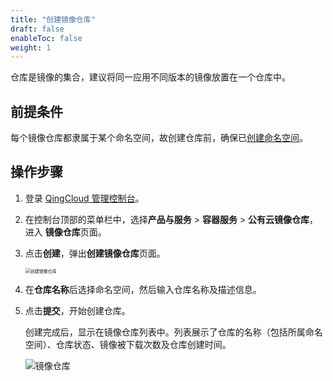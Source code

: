 ```yaml
---
title: "创建镜像仓库"
draft: false
enableToc: false
weight: 1
---
```


仓库是镜像的集合，建议将同一应用不同版本的镜像放置在一个仓库中。

## 前提条件

每个镜像仓库都隶属于某个命名空间，故创建仓库前，确保已[创建命名空间](/container/dockerhub/manual/mge_namesapce/#创建命名空间)。

## 操作步骤

1. 登录 [QingCloud 管理控制台](https://console.qingcloud.com/login)。

2. 在控制台顶部的菜单栏中，选择**产品与服务** > **容器服务** > **公有云镜像仓库**，进入 **镜像仓库**页面。

3. 点击**创建**，弹出**创建镜像仓库**页面。

   <img src="/container/dockerhub/_images/create_repo.png" alt="创建镜像仓库" style="zoom:50%;" />

4. 在**仓库名称**后选择命名空间，然后输入仓库名称及描述信息。

5. 点击**提交**，开始创建仓库。

   创建完成后，显示在镜像仓库列表中。列表展示了仓库的名称（包括所属命名空间）、仓库状态、镜像被下载次数及仓库创建时间。
   
   ![镜像仓库](/container/dockerhub/_images/repo_list.png)



